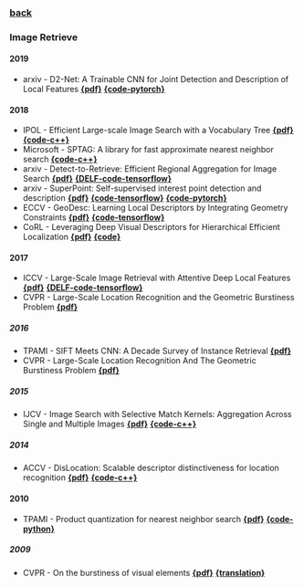 ### [back](README.md)

### Image Retrieve
#### 2019
- arxiv - D2-Net: A Trainable CNN for Joint Detection and Description of Local Features [**{pdf}**](https://arxiv.org/abs/1905.03561v1) [**{code-pytorch}**](https://github.com/mihaidusmanu/d2-net)

#### 2018
- IPOL - Efficient Large-scale Image Search with a Vocabulary Tree  [**{pdf}**](http://www.ipol.im/pub/art/2018/199/article.pdf)  [**{code-c++}**](https://github.com/fragofer/voctree)
- Microsoft - SPTAG: A library for fast approximate nearest neighbor search [**{code-c++}**](https://github.com/microsoft/SPTAG)
- arxiv - Detect-to-Retrieve: Efficient Regional Aggregation for Image Search [**{pdf}**](https://arxiv.org/abs/1812.01584) [**{DELF-code-tensorflow}**](https://github.com/tensorflow/models/tree/master/research/delf)
- arxiv - SuperPoint: Self-supervised interest point detection and description [**{pdf}**](https://arxiv.org/pdf/1712.07629.pdf) [**{code-tensorflow}**](https://github.com/rpautrat/SuperPoint) [**{code-pytorch}**](https://github.com/MagicLeapResearch/SuperPointPretrainedNetwork)
- ECCV - GeoDesc: Learning Local Descriptors by Integrating Geometry Constraints [**{pdf}**](https://arxiv.org/abs/1807.06294) [**{code-tensorflow}**](https://github.com/lzx551402/geodesc)
- CoRL - Leveraging Deep Visual Descriptors for Hierarchical Efficient Localization [**{pdf}**](http://proceedings.mlr.press/v87/sarlin18a/sarlin18a.pdf) [**{code}**](https://github.com/ethz-asl/hierarchical_loc)

#### 2017
- ICCV - Large-Scale Image Retrieval with Attentive Deep Local Features [**{pdf}**](http://openaccess.thecvf.com/content_ICCV_2017/papers/Noh_Large-Scale_Image_Retrieval_ICCV_2017_paper.pdf) [**{DELF-code-tensorflow}**](https://github.com/tensorflow/models/tree/master/research/delf)
- CVPR - Large-Scale Location Recognition and the Geometric Burstiness Problem [**{pdf}**](http://openaccess.thecvf.com/content_cvpr_2016/papers/Sattler_Large-Scale_Location_Recognition_CVPR_2016_paper.pdf)

##### 2016
- TPAMI - SIFT Meets CNN: A Decade Survey of Instance Retrieval [**{pdf}**](https://arxiv.org/pdf/1608.01807.pdf)
- CVPR - Large-Scale Location Recognition And The Geometric Burstiness Problem [**{pdf}**](http://openaccess.thecvf.com/content_cvpr_2016/papers/Sattler_Large-Scale_Location_Recognition_CVPR_2016_paper.pdf)

##### 2015
- IJCV - Image Search with Selective Match Kernels: Aggregation Across Single and Multiple Images [**{pdf}**](https://hal.inria.fr/hal-01131898/document) [**{code-c++}**](https://github.com/tsattler/geometric_burstiness)

##### 2014
- ACCV - DisLocation: Scalable descriptor distinctiveness for location recognition [**{pdf}**](https://www.robots.ox.ac.uk/~vgg/publications/2014/arandjelovic14a/arandjelovic14a.pdf) [**{code-c++}**](https://github.com/tsattler/geometric_burstiness)

#### 2010
- TPAMI - Product quantization for nearest neighbor search [**{pdf}**](https://lear.inrialpes.fr/pubs/2011/JDS11/jegou_searching_with_quantization.pdf) [**{code-python}**](https://github.com/matsui528/nanopq)

##### 2009
- CVPR - On the burstiness of visual elements [**{pdf}**](https://hal.inria.fr/inria-00394211v2/document) [**{translation}**](https://blog.csdn.net/liu2012huan/article/details/53301945)
